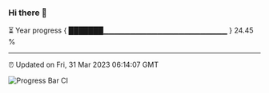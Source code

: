 ### Hi there 👋

⏳ Year progress { ███████▁▁▁▁▁▁▁▁▁▁▁▁▁▁▁▁▁▁▁▁▁▁▁ } 24.45 %

---

⏰ Updated on Fri, 31 Mar 2023 06:14:07 GMT

![Progress Bar CI](https://github.com/liununu/liununu/workflows/Progress%20Bar%20CI/badge.svg)
